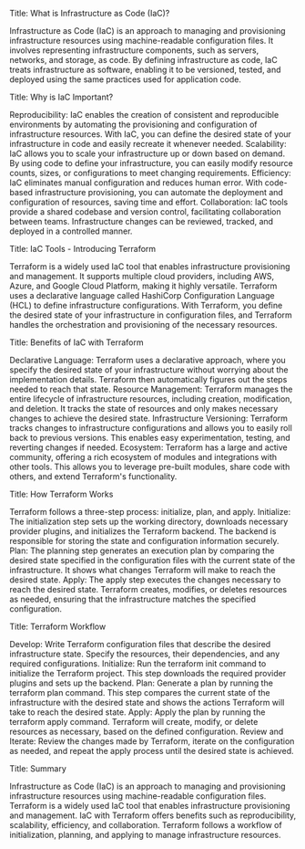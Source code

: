 Title: What is Infrastructure as Code (IaC)?

Infrastructure as Code (IaC) is an approach to managing and provisioning infrastructure resources using machine-readable configuration files.
It involves representing infrastructure components, such as servers, networks, and storage, as code.
By defining infrastructure as code, IaC treats infrastructure as software, enabling it to be versioned, tested, and deployed using the same practices used for application code.

Title: Why is IaC Important?

Reproducibility: IaC enables the creation of consistent and reproducible environments by automating the provisioning and configuration of infrastructure resources. With IaC, you can define the desired state of your infrastructure in code and easily recreate it whenever needed.
Scalability: IaC allows you to scale your infrastructure up or down based on demand. By using code to define your infrastructure, you can easily modify resource counts, sizes, or configurations to meet changing requirements.
Efficiency: IaC eliminates manual configuration and reduces human error. With code-based infrastructure provisioning, you can automate the deployment and configuration of resources, saving time and effort.
Collaboration: IaC tools provide a shared codebase and version control, facilitating collaboration between teams. Infrastructure changes can be reviewed, tracked, and deployed in a controlled manner.

Title: IaC Tools - Introducing Terraform

Terraform is a widely used IaC tool that enables infrastructure provisioning and management.
It supports multiple cloud providers, including AWS, Azure, and Google Cloud Platform, making it highly versatile.
Terraform uses a declarative language called HashiCorp Configuration Language (HCL) to define infrastructure configurations.
With Terraform, you define the desired state of your infrastructure in configuration files, and Terraform handles the orchestration and provisioning of the necessary resources.

Title: Benefits of IaC with Terraform

Declarative Language: Terraform uses a declarative approach, where you specify the desired state of your infrastructure without worrying about the implementation details. Terraform then automatically figures out the steps needed to reach that state.
Resource Management: Terraform manages the entire lifecycle of infrastructure resources, including creation, modification, and deletion. It tracks the state of resources and only makes necessary changes to achieve the desired state.
Infrastructure Versioning: Terraform tracks changes to infrastructure configurations and allows you to easily roll back to previous versions. This enables easy experimentation, testing, and reverting changes if needed.
Ecosystem: Terraform has a large and active community, offering a rich ecosystem of modules and integrations with other tools. This allows you to leverage pre-built modules, share code with others, and extend Terraform's functionality.

Title: How Terraform Works

Terraform follows a three-step process: initialize, plan, and apply.
Initialize: The initialization step sets up the working directory, downloads necessary provider plugins, and initializes the Terraform backend. The backend is responsible for storing the state and configuration information securely.
Plan: The planning step generates an execution plan by comparing the desired state specified in the configuration files with the current state of the infrastructure. It shows what changes Terraform will make to reach the desired state.
Apply: The apply step executes the changes necessary to reach the desired state. Terraform creates, modifies, or deletes resources as needed, ensuring that the infrastructure matches the specified configuration.

Title: Terraform Workflow

Develop: Write Terraform configuration files that describe the desired infrastructure state. Specify the resources, their dependencies, and any required configurations.
Initialize: Run the terraform init command to initialize the Terraform project. This step downloads the required provider plugins and sets up the backend.
Plan: Generate a plan by running the terraform plan command. This step compares the current state of the infrastructure with the desired state and shows the actions Terraform will take to reach the desired state.
Apply: Apply the plan by running the terraform apply command. Terraform will create, modify, or delete resources as necessary, based on the defined configuration.
Review and Iterate: Review the changes made by Terraform, iterate on the configuration as needed, and repeat the apply process until the desired state is achieved.

Title: Summary

Infrastructure as Code (IaC) is an approach to managing and provisioning infrastructure resources using machine-readable configuration files.
Terraform is a widely used IaC tool that enables infrastructure provisioning and management.
IaC with Terraform offers benefits such as reproducibility, scalability, efficiency, and collaboration.
Terraform follows a workflow of initialization, planning, and applying to manage infrastructure resources.
